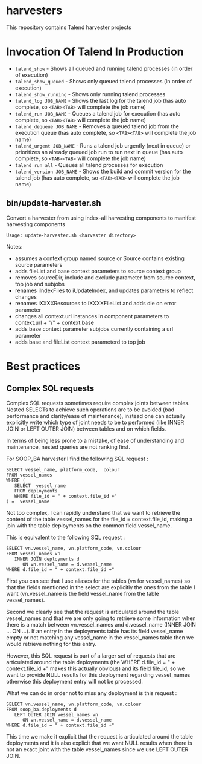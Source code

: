 # harvesters

This repository contains Talend harvester projects

# Invocation Of Talend In Production

 * `talend_show` - Shows all queued and running talend processes (in order of execution)
 * `talend_show_queued` - Shows only queued talend processes (in order of execution)
 * `talend_show_running` - Shows only running talend processes
 * `talend_log JOB_NAME` - Shows the last log for the talend job (has auto complete, so `<TAB><TAB>` will complete the job name)
 * `talend_run JOB_NAME` - Queues a talend job for execution (has auto complete, so `<TAB><TAB>` will complete the job name)
 * `talend_dequeue JOB_NAME` - Removes a queued talend job from the execution queue (has auto complete, so `<TAB><TAB>` will complete the job name)
 * `talend_urgent JOB_NAME` - Runs a talend job urgently (next in queue) or prioritizes an already queued job run to run next in queue (has auto complete, so `<TAB><TAB>` will complete the job name)
 * `talend_run_all` - Queues all talend processes for execution
 * `talend_version JOB_NAME` - Shows the build and commit version for the talend job (has auto complete, so `<TAB><TAB>` will complete the job name)

## bin/update-harvester.sh

Convert a harvester from using index-all harvesting components to manifest harvesting components

	Usage: update-harvester.sh <harvester directory>

Notes:

- assumes a context group named source or Source contains existing source parameters
- adds fileList and base context parameters to source context group
- removes sourceDir, include and exclude parameter from source context, top job and subjobs
- renames iIndexFiles to iUpdateIndex, and updates parameters to reflect changes
- renames iXXXXResources to iXXXXFileList and adds die on error parameter
- changes all context.url instances in component parameters to context.url + "/" + context.base
- adds base context parameter subjobs currently containing a url parameter
- adds base and fileList context parameterd to top job

# Best practices

## Complex SQL requests

Complex SQL requests sometimes require complex joints between tables. Nested SELECTs to achieve such operations are to be avoided (bad performance and clarity/ease of maintenance), instead one can actually explicitly write which type of joint needs to be to performed (like INNER JOIN or LEFT OUTER JOIN) between tables and on which fields.

In terms of being less prone to a mistake, of ease of understanding and maintenance, nested queries are not ranking first.

For SOOP_BA harvester I find the following SQL request :

```
SELECT vessel_name, platform_code,  colour 
FROM vessel_names 
WHERE (
   SELECT  vessel_name 
   FROM deployments 
   WHERE file_id = " + context.file_id +" 
) =  vessel_name
```

Not too complex, I can rapidly understand that we want to retrieve the content of the table vessel_names for the file_id = context.file_id, making a join with the table deployments on the common field vessel_name.

This is equivalent to the following SQL request :

```
SELECT vn.vessel_name, vn.platform_code, vn.colour 
FROM vessel_names vn 
   INNER JOIN deployments d 
      ON vn.vessel_name = d.vessel_name 
WHERE d.file_id = " + context.file_id +"
```

First you can see that I use aliases for the tables (vn for vessel_names) so that the fields mentioned in the select are explicitly the ones from the table I want (vn.vessel_name is the field vessel_name from the table vessel_names).

Second we clearly see that the request is articulated around the table vessel_names and that we are only going to retrieve some information when there is a match between vn.vessel_names and d.vessel_name (INNER JOIN ... ON ...). If an entry in the deployments table has its field vessel_name empty or not matching any vessel_name in the vessel_names table then we would retrieve nothing for this entry.

However, this SQL request is part of a larger set of requests that are articulated around the table deployments (the WHERE d.file_id = " + context.file_id +" makes this actually obvious) and its field file_id, so we want to provide NULL results for this deployment regarding vessel_names otherwise this deployment entry will not be processed.

What we can do in order not to miss any deployment is this request :

```
SELECT vn.vessel_name, vn.platform_code, vn.colour 
FROM soop_ba.deployments d 
   LEFT OUTER JOIN vessel_names vn 
      ON vn.vessel_name = d.vessel_name 
WHERE d.file_id = " + context.file_id +"
```

This time we make it explicit that the request is articulated around the table deployments and it is also explicit that we want NULL results when there is not an exact joint with the table vessel_names since we use LEFT OUTER JOIN.
